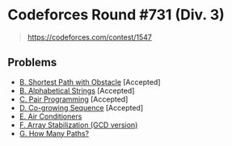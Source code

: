 # Codeforces Round #731 (Div. 3)

> https://codeforces.com/contest/1547

## Problems

* [B. Shortest Path with Obstacle](https://codeforces.com/contest/1547/problem/A) [Accepted]
* [B. Alphabetical Strings](https://codeforces.com/contest/1547/problem/B) [Accepted]
* [C. Pair Programming](https://codeforces.com/contest/1547/problem/C) [Accepted]
* [D. Co-growing Sequence](https://codeforces.com/contest/1547/problem/D) [Accepted]
* [E. Air Conditioners](https://codeforces.com/contest/1547/problem/E)
* [F. Array Stabilization (GCD version)](https://codeforces.com/contest/1547/problem/F)
* [G. How Many Paths?](https://codeforces.com/contest/1547/problem/G)
